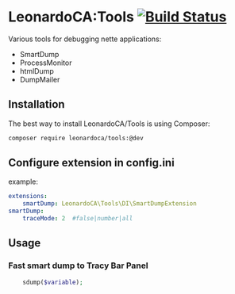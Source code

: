 # LeonardoCA:Tools [![Build Status](https://secure.travis-ci.org/LeonardoCA/Tools.png)](https://travis-ci.org/LeonardoCA/Tools.svg)

Various tools for debugging nette applications:

- SmartDump
- ProcessMonitor
- htmlDump
- DumpMailer


## Installation

The best way to install LeonardoCA/Tools is using Composer:

```sh
composer require leonardoca/tools:@dev
```


## Configure extension in config.ini

example:

```yml
extensions:
	smartDump: LeonardoCA\Tools\DI\SmartDumpExtension
smartDump:
	traceMode: 2  #false|number|all
```

## Usage

### Fast smart dump to Tracy Bar Panel

```php
	sdump($variable);
```
